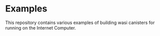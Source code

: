 # Examples

This repository contains various examples of building wasi canisters for running on the Internet Computer.

